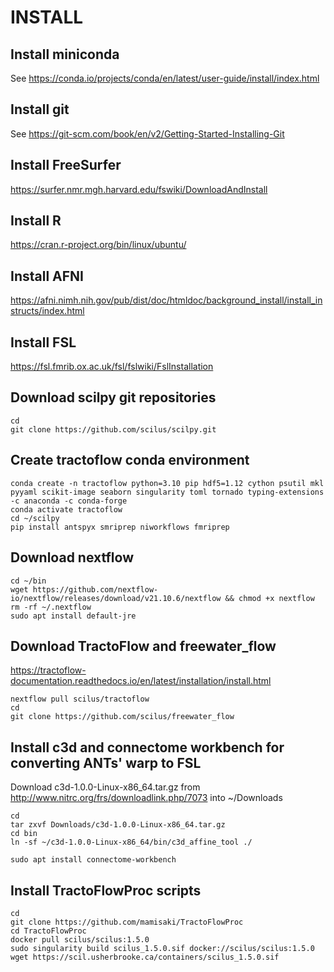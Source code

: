 
# INSTALL

## Install miniconda
See https://conda.io/projects/conda/en/latest/user-guide/install/index.html

## Install git
See https://git-scm.com/book/en/v2/Getting-Started-Installing-Git

## Install FreeSurfer
https://surfer.nmr.mgh.harvard.edu/fswiki/DownloadAndInstall

## Install R
https://cran.r-project.org/bin/linux/ubuntu/

## Install AFNI
https://afni.nimh.nih.gov/pub/dist/doc/htmldoc/background_install/install_instructs/index.html

## Install FSL
https://fsl.fmrib.ox.ac.uk/fsl/fslwiki/FslInstallation  

## Download scilpy git repositories
```
cd
git clone https://github.com/scilus/scilpy.git
```

## Create tractoflow conda environment
```
conda create -n tractoflow python=3.10 pip hdf5=1.12 cython psutil mkl pyyaml scikit-image seaborn singularity toml tornado typing-extensions -c anaconda -c conda-forge
conda activate tractoflow
cd ~/scilpy
pip install antspyx smriprep niworkflows fmriprep
```

## Download nextflow
```
cd ~/bin
wget https://github.com/nextflow-io/nextflow/releases/download/v21.10.6/nextflow && chmod +x nextflow
rm -rf ~/.nextflow
sudo apt install default-jre
```

## Download TractoFlow and freewater_flow
https://tractoflow-documentation.readthedocs.io/en/latest/installation/install.html

```
nextflow pull scilus/tractoflow
cd
git clone https://github.com/scilus/freewater_flow
```

## Install c3d and connectome workbench for converting ANTs' warp to FSL
Download c3d-1.0.0-Linux-x86_64.tar.gz from http://www.nitrc.org/frs/downloadlink.php/7073 into ~/Downloads  
```
cd
tar zxvf Downloads/c3d-1.0.0-Linux-x86_64.tar.gz
cd bin
ln -sf ~/c3d-1.0.0-Linux-x86_64/bin/c3d_affine_tool ./

sudo apt install connectome-workbench
```

## Install TractoFlowProc scripts
```
cd
git clone https://github.com/mamisaki/TractoFlowProc
cd TractoFlowProc
docker pull scilus/scilus:1.5.0
sudo singularity build scilus_1.5.0.sif docker://scilus/scilus:1.5.0
wget https://scil.usherbrooke.ca/containers/scilus_1.5.0.sif
```
